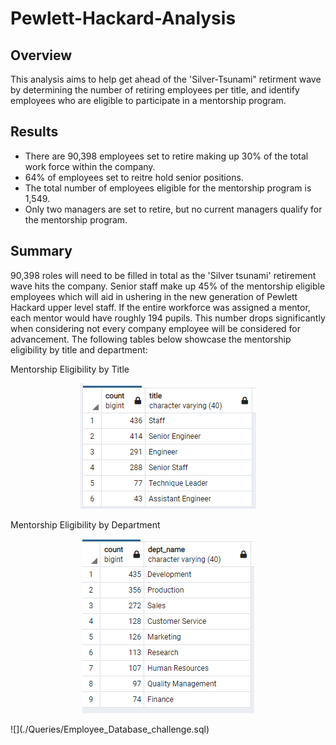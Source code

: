 # Pewlett-Hackard-Analysis

## Overview
This analysis aims to help get ahead of the 'Silver-Tsunami" retirment wave by determining the number of retiring employees per title, and identify employees who are eligible to participate in a mentorship program. 

## Results
- There are 90,398 employees set to retire making up 30% of the total work force within the company. 
- 64% of employees set to reitre hold senior positions. 
- The total number of employees eligible for the mentorship program is 1,549. 
- Only two managers are set to retire, but no current managers qualify for the mentorship program. 

## Summary 
90,398 roles will need to be filled in total as the 'Silver tsunami' retirement wave hits the company. Senior staff make up 45% of the mentorship eligible employees which will aid in ushering in the new generation of Pewlett Hackard upper level staff. If the entire workforce was assigned a mentor, each mentor would have roughly 194 pupils. This number drops significantly when considering not every company employee will be considered for advancement. The following tables below showcase the mentorship eligibility by title and department:

   Mentorship Eligibility by Title
<p align="center">
  <img src="mentorship_eligible_by_title.PNG">
</p>
   Mentorship Eligibility by Department
<p align="center">
  <img src="mentorship_eligible_by_department.PNG">
</p>
   ![](./Queries/Employee_Database_challenge.sql)
